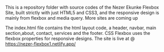 This is a repository folder with source codes of the Nezer Ekunke Flexbox Site, built strictly with just HTML5 and CSS3, and the responsive design is mainly from flexbox and media query.
More sites are coming up

The index.html file contains the html layout code, a header, navbar, main section,about, contact, services and the footer.
CSS Flexbox uses the flexbox properties for responsive designs.
The site is live at @ https://nezer-flexbox1.netlify.app/
